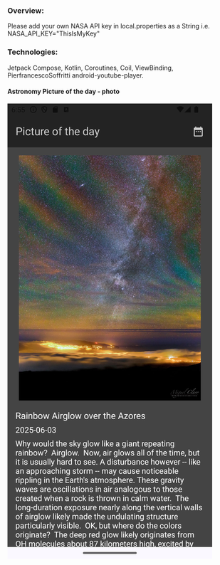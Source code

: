 ### Overview:

Please add your own NASA API key in local.properties as a String i.e.
NASA_API_KEY="ThisIsMyKey"

### Technologies:

Jetpack Compose, Kotlin, Coroutines, Coil, ViewBinding, 
PierfrancescoSoffritti android-youtube-player. 

#### Astronomy Picture of the day - photo
![Alt text](screenshots/Screenshot_20250604_185526.png "screenshot")
